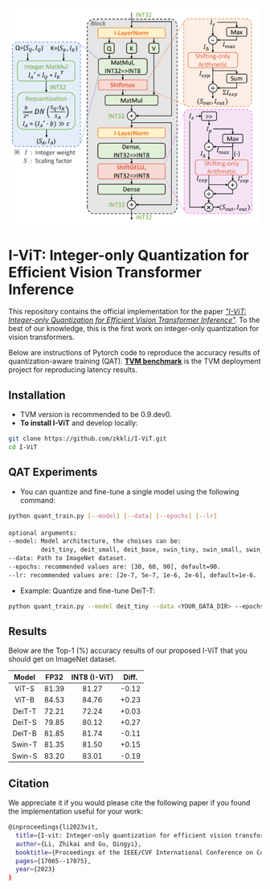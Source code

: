 <div align=center>
  <img src="overview.png" width="500px" />
  </div>

# I-ViT: Integer-only Quantization for Efficient Vision Transformer Inference

This repository contains the official implementation for the paper
*["I-ViT: Integer-only Quantization for Efficient Vision Transformer Inference"](https://arxiv.org/abs/2207.01405).*  To the best of our knowledge, this is the first work on integer-only quantization for vision transformers. 

Below are instructions of Pytorch code to reproduce the accuracy results of quantization-aware training (QAT). [**TVM benchmark**](https://github.com/zkkli/I-ViT/tree/main/TVM_benchmark)
is the TVM deployment project for reproducing latency results.

## Installation
- TVM version is recommended to be 0.9.dev0.
- **To install I-ViT** and develop locally:

```bash
git clone https://github.com/zkkli/I-ViT.git
cd I-ViT
```

## QAT Experiments

- You can quantize and fine-tune a single model using the following command:

```bash
python quant_train.py [--model] [--data] [--epochs] [--lr]

optional arguments:
--model: Model architecture, the choises can be: 
         deit_tiny, deit_small, deit_base, swin_tiny, swin_small, swin_base.
--data: Path to ImageNet dataset.
--epochs: recommended values are: [30, 60, 90], default=90.
--lr: recommended values are: [2e-7, 5e-7, 1e-6, 2e-6], default=1e-6.
```

- Example: Quantize and fine-tune DeiT-T:

```bash
python quant_train.py --model deit_tiny --data <YOUR_DATA_DIR> --epochs 30 --lr 5e-7 
```

## Results

Below are the Top-1 (%) accuracy results of our proposed I-ViT that you should get on ImageNet dataset.

| Model  | FP32  | INT8 (I-ViT) | Diff. |
|:------:|:-----:|:------------:|:-----:|
| ViT-S  | 81.39 | 81.27        | -0.12 |
| ViT-B  | 84.53 | 84.76        | +0.23 |
| DeiT-T | 72.21 | 72.24        | +0.03 |
| DeiT-S | 79.85 | 80.12        | +0.27 |
| DeiT-B | 81.85 | 81.74        | -0.11 |
| Swin-T | 81.35 | 81.50        | +0.15 |
| Swin-S | 83.20 | 83.01        | -0.19 |

## Citation

We appreciate it if you would please cite the following paper if you found the implementation useful for your work:

```bash
@inproceedings{li2023vit,
  title={I-vit: Integer-only quantization for efficient vision transformer inference},
  author={Li, Zhikai and Gu, Qingyi},
  booktitle={Proceedings of the IEEE/CVF International Conference on Computer Vision},
  pages={17065--17075},
  year={2023}
}
```
